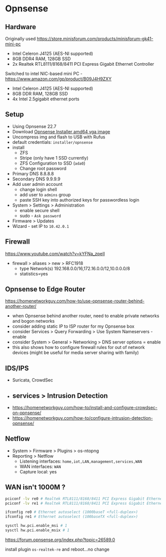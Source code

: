 # Opnsense

## Hardware

Originally used https://store.minisforum.com/products/minisforum-gk41-mini-pc

- Intel Celeron J4125 (AES-NI supported)
- 8GB DDR4 RAM, 128GB SSD
- 2x Realtek RTL8111/8168/8411 PCI Express Gigabit Ethernet Controller

Switched to intel NIC-based mini PC - https://www.amazon.com/gp/product/B09J4H9ZXY

- Intel Celeron J4125 (AES-NI supported)
- 8GB DDR RAM, 128GB SSD
- 4x Intel 2.5gigabit ethernet ports

## Setup

- Using Opnsense 22.7
- Download [Opnsense Installer amd64 vga image](https://opnsense.org/download/)
- Uncompress img and flash to USB with Rufus
- default credentials: `installer/opnsense`
- install
  - ZFS
  - Stripe (only have 1 SSD currently)
  - ZFS Configuration to SSD (`ada0`)
  - Change root password
- Primary DNS 8.8.8.8
- Secondary DNS 9.9.9.9
- Add user admin account
  - change login shell
  - add user to `admins` group
  - paste SSH key into authorized keys for passwordless login
- System > Settings > Administration
  - enable secure shell
  - sudo - `Ask password`
- Firmware > Updates
- Wizard - set IP to `10.42.0.1`

## Firewall

https://www.youtube.com/watch?v=kYFNa_zpeII

- firewall > aliases > new > RFC1918
  - type Network(s) 192.168.0.0/16,172.16.0.0/12,10.0.0.0/8
  - statistics=yes

## Opnsense to Edge Router

https://homenetworkguy.com/how-to/use-opnsense-router-behind-another-router/

- when Opnsense behind another router, need to enable private networks and bogon networks
- consider adding static IP to ISP router for my Opnsense box
- consider Services > Query Forwarding > Use System Nameservers - enable
- consider System > General > Networking > DNS server options = enable
- this also shows how to configure firewall rules for out of network devices (might be useful for media server sharing with family)

## IDS/IPS

- Suricata, CrowdSec
- services > Intrusion Detection
  - 
- https://homenetworkguy.com/how-to/install-and-configure-crowdsec-on-opnsense/
- https://homenetworkguy.com/how-to/configure-intrusion-detection-opnsense/

## Netflow

- System > Firmware > Plugins > os-ntopng
- Reporting > Netflow
  - Listening interfaces: `home,iot,LAN,management,services,WAN`
  - WAN interfaces: `WAN`
  - Capture local: yes

## WAN isn't 1000M ?

```sh
pciconf -lv re0 # Realtek RTL8111/8168/8411 PCI Express Gigabit Ethernet Controller
pciconf -lv re1 # Realtek RTL8111/8168/8411 PCI Express Gigabit Ethernet Controller

ifconfig re0 # Ethernet autoselect (1000baseT <full-duplex>)
ifconfig re1 # Ethernet autoselect (100baseTX <full-duplex>)

sysctl hw.pci.enable_msi # 1
sysctl hw.pci.enable_msix # 1
```

https://forum.opnsense.org/index.php?topic=26589.0

install plugin `os-realtek-re` and reboot...no change
